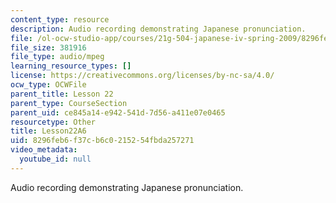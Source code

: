 ```yaml
---
content_type: resource
description: Audio recording demonstrating Japanese pronunciation.
file: /ol-ocw-studio-app/courses/21g-504-japanese-iv-spring-2009/8296feb6f37cb6c0215254fbda257271_Lesson22A6.mp3
file_size: 381916
file_type: audio/mpeg
learning_resource_types: []
license: https://creativecommons.org/licenses/by-nc-sa/4.0/
ocw_type: OCWFile
parent_title: Lesson 22
parent_type: CourseSection
parent_uid: ce845a14-e942-541d-7d56-a411e07e0465
resourcetype: Other
title: Lesson22A6
uid: 8296feb6-f37c-b6c0-2152-54fbda257271
video_metadata:
  youtube_id: null
---
```

Audio recording demonstrating Japanese pronunciation.